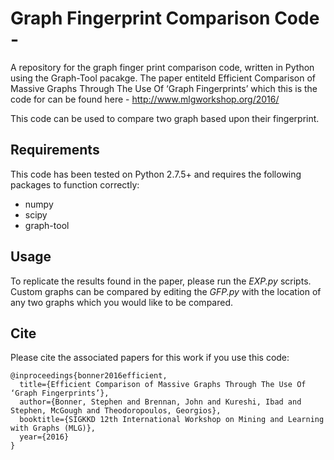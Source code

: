 # Graph Fingerprint Comparison Code -
A repository for the graph finger print comparison code, written in Python using the Graph-Tool pacakge. The paper entiteld Efficient Comparison of Massive Graphs Through The Use Of ‘Graph Fingerprints’ which this is the code for can be found here - http://www.mlgworkshop.org/2016/

This code can be used to compare two graph based upon their fingerprint.

## Requirements

This code has been tested on Python 2.7.5+ and requires the following packages to function correctly:
* numpy 
* scipy
* graph-tool

## Usage

To replicate the results found in the paper, please run the *EXP.py* scripts. Custom graphs can be compared by editing the *GFP.py* with the location of any two graphs which you would like to be compared.

## Cite

Please cite the associated papers for this work if you use this code:

```
@inproceedings{bonner2016efficient,
  title={Efficient Comparison of Massive Graphs Through The Use Of ‘Graph Fingerprints’},
  author={Bonner, Stephen and Brennan, John and Kureshi, Ibad and Stephen, McGough and Theodoropoulos, Georgios},
  booktitle={SIGKKD 12th International Workshop on Mining and Learning with Graphs (MLG)},
  year={2016}
}
```
